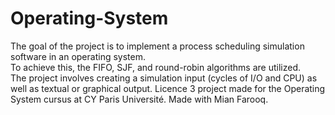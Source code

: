 # Operating-System

The goal of the project is to implement a process scheduling simulation software in an operating system.  
To achieve this, the FIFO, SJF, and round-robin algorithms are utilized.  
The project involves creating a simulation input (cycles of I/O and CPU) as well as textual or graphical output.
Licence 3 project made for the Operating System cursus at CY Paris Université.
Made with Mian Farooq.
